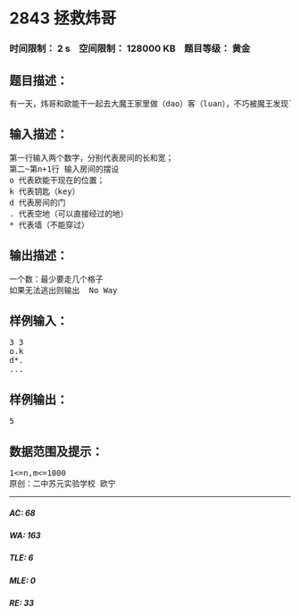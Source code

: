 # 2843 拯救炜哥   
### 时间限制： 2 s&nbsp;&nbsp;&nbsp;&nbsp;空间限制： 128000 KB&nbsp;&nbsp;&nbsp;&nbsp;题目等级： 黄金  
## 题目描述：  

<pre>
有一天，炜哥和欧能干一起去大魔王家里做（dao）客（luan），不巧被魔王发现了。魔王将炜哥和欧能干抓走了，关在了两个不同的房间里。魔王听说吃炜哥的肉可以长生不老（炜哥=唐僧？），于是开始准备晚饭。由于魔王疏忽，将一把钥匙漏在了欧能干的房间里。欧能干知道这个消息后，赶紧去拯救炜哥。炜哥生命危在旦夕，欧能干必须马上离开这个房间，救出炜哥。于是他找到了编程大牛的你。
</pre>
  
  
## 输入描述：  

<pre>
第一行输入两个数字，分别代表房间的长和宽；  
第二~第n+1行 输入房间的摆设  
o 代表欧能干现在的位置；  
k 代表钥匙（key）  
d 代表房间的门  
. 代表空地（可以直接经过的地）  
* 代表墙（不能穿过）
</pre>
  
  
## 输出描述：  

<pre>
一个数：最少要走几个格子
如果无法逃出则输出  No Way
</pre>
  
  
## 样例输入：  

<pre>
3 3
o.k
d*.
...
</pre>
  
  
## 样例输出：  

<pre>
5
</pre>
  
  
## 数据范围及提示：  

<pre>
1<=n,m<=1000
原创：二中苏元实验学校 欧宁
</pre>
  
  
***  

##### AC: 68  
##### WA: 163  
##### TLE: 6  
##### MLE: 0  
##### RE: 33  
